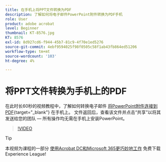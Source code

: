 ```yaml
---
title: 在手机上将PPT文件转换为PDF
description: 了解如何将电子邮件PowerPoint附件转换为PDF手机
role: User
product: adobe acrobat
level: Beginner
thumbnail: KT-8576.jpg
KT: 8576
exl-id: 8d927cd6-f944-45b7-81c9-4f70e1ed5276
source-git-commit: 4ebf9594025f98f0505c58f1ab43fb864ed51206
workflow-type: tm+mt
source-wordcount: '103'
ht-degree: 4%

---
```


# 将PPT文件转换为手机上的PDF

在此时长60秒的视频教程中，了解如何转换电子邮件 [将PowerPoint附件连接到PDF](https://www.adobe.com/acrobat/online/ppt-to-pdf.html){target="_blank"} 在手机上。 文件返回后，查看该文件并点击“共享”以将其发送给您的团队 — 所有操作均无需在手机上安装PowerPoint。

>[!VIDEO](https://video.tv.adobe.com/v/336366?quality=12&learn=on&hidetitle=true)

>[!TIP]
>
>本视频为课程的一部分 [使用Acrobat DC和Microsoft 365更巧妙地工作](https://experienceleague.adobe.com/?recommended=Acrobat-U-1-2021.microsoft365) 免费下载Experience League!
